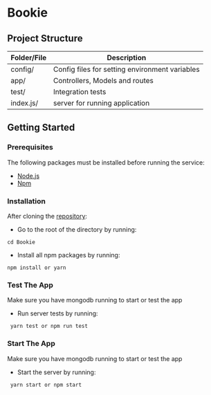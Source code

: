 # Bookie

## Project Structure

|  Folder/File |  Description |
|---|---|
|  config/ | Config files for setting environment variables  |
|  app/ | Controllers, Models and routes  |
|  test/ | Integration tests |
|  index.js/ |  server for running application  |

## Getting Started

### Prerequisites

The following packages must be installed before running the service:

- [Node.js](https://nodejs.org)
- [Npm](https://www.npmjs.com/get-npm)

### Installation

After cloning the [repository](https://github.com/idurotola/Bookie.git):

- Go to the root of the directory by running:
```
cd Bookie
```
- Install all npm packages by running:
```
npm install or yarn
```

### Test The App

Make sure you have mongodb running to start or test the app

- Run server tests by running:
```
 yarn test or npm run test
```

### Start The App

Make sure you have mongodb running to start or test the app

- Start the server by running:
```
 yarn start or npm start
```
